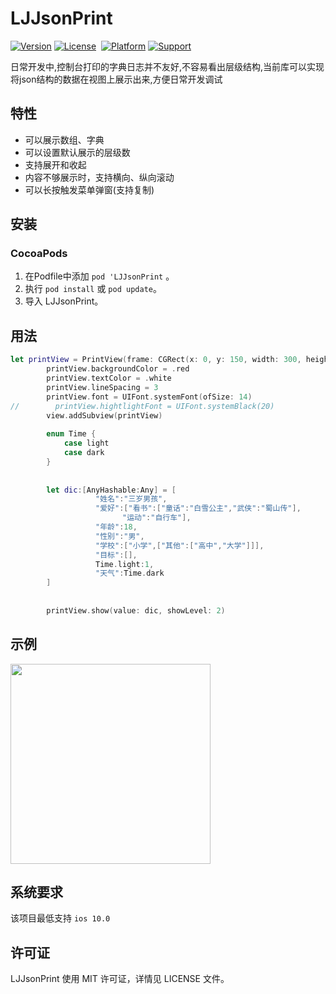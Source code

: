 # LJJsonPrint

[![Version](https://img.shields.io/cocoapods/v/LJJsonPrint.svg?style=flat)](https://cocoapods.org/pods/LJJsonPrint)
[![License](https://img.shields.io/badge/license-MIT-green.svg?style=flat)](https://raw.githubusercontent.com/LJJsonPrint/main/LICENSE)&nbsp;
[![Platform](https://img.shields.io/cocoapods/p/LJJsonPrint.svg?style=flat)](https://cocoapods.org/pods/LJJsonPrint)
[![Support](https://img.shields.io/badge/support-iOS%2010%2B%20-blue.svg?style=flat)](https://www.apple.com/nl/ios/)&nbsp;



日常开发中,控制台打印的字典日志并不友好,不容易看出层级结构,当前库可以实现将json结构的数据在视图上展示出来,方便日常开发调试

## 特性

- 可以展示数组、字典
- 可以设置默认展示的层级数
- 支持展开和收起
- 内容不够展示时，支持横向、纵向滚动
- 可以长按触发菜单弹窗(支持复制)

## 安装

### CocoaPods

1. 在Podfile中添加  `pod 'LJJsonPrint` 。
2. 执行 `pod install` 或 `pod update`。
3. 导入 LJJsonPrint。

## 用法

```swift
let printView = PrintView(frame: CGRect(x: 0, y: 150, width: 300, height: 300))
        printView.backgroundColor = .red
        printView.textColor = .white
        printView.lineSpacing = 3
        printView.font = UIFont.systemFont(ofSize: 14)
//        printView.hightlightFont = UIFont.systemBlack(20)
        view.addSubview(printView)
        
        enum Time {
            case light
            case dark
        }
        
        
        let dic:[AnyHashable:Any] = [
                   "姓名":"三岁男孩",
                   "爱好":["看书":["童话":"白雪公主","武侠":"蜀山传"],
                         "运动":"自行车"],
                   "年龄":18,
                   "性别":"男",
                   "学校":["小学",["其他":["高中","大学"]]],
                   "目标":[],
                   Time.light:1,
                   "天气":Time.dark
        ]
        
        
        printView.show(value: dic, showLevel: 2)
```

## 示例

<img src="https://raw.github.com/sansuinanhai/LJJsonPrint/main/Example/gif/demo.gif" width="320">




## 系统要求

该项目最低支持 `ios 10.0`

## 许可证
LJJsonPrint 使用 MIT 许可证，详情见 LICENSE 文件。
